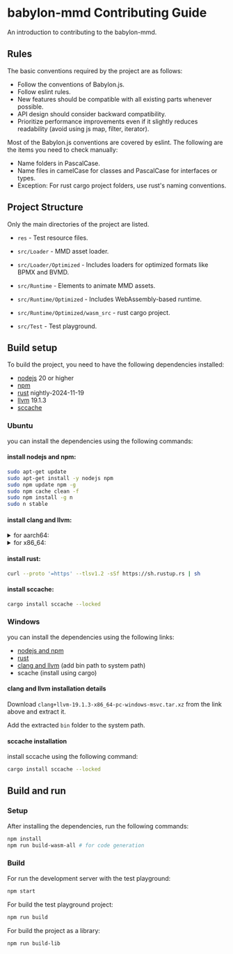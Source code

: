 # babylon-mmd Contributing Guide

An introduction to contributing to the babylon-mmd.

## Rules

The basic conventions required by the project are as follows:

- Follow the conventions of Babylon.js.
- Follow eslint rules.
- New features should be compatible with all existing parts whenever possible.
- API design should consider backward compatibility.
- Prioritize performance improvements even if it slightly reduces readability (avoid using js map, filter, iterator).

Most of the Babylon.js conventions are covered by eslint. The following are the items you need to check manually:

- Name folders in PascalCase.
- Name files in camelCase for classes and PascalCase for interfaces or types.
- Exception: For rust cargo project folders, use rust's naming conventions.

## Project Structure

Only the main directories of the project are listed.

- `res` - Test resource files.

- `src/Loader` - MMD asset loader.
- `src/Loader/Optimized` - Includes loaders for optimized formats like BPMX and BVMD.

- `src/Runtime` - Elements to animate MMD assets.
- `src/Runtime/Optimized` - Includes WebAssembly-based runtime.

- `src/Runtime/Optimized/wasm_src` - rust cargo project.

- `src/Test` - Test playground.

## Build setup

To build the project, you need to have the following dependencies installed:

- [nodejs](https://nodejs.org/en/) 20 or higher
- [npm](https://www.npmjs.com/)
- [rust](https://www.rust-lang.org/) nightly-2024-11-19
- [llvm](https://github.com/llvm/llvm-project/releases/tag/llvmorg-19.1.3) 19.1.3
- [sccache](https://github.com/mozilla/sccache)

### Ubuntu

you can install the dependencies using the following commands:

#### install nodejs and npm:

```bash
sudo apt-get update
sudo apt-get install -y nodejs npm
sudo npm update npm -g
sudo npm cache clean -f
sudo npm install -g n
sudo n stable
```

#### install clang and llvm:

<details>
<summary>for aarch64:</summary>

```bash
wget https://github.com/llvm/llvm-project/releases/download/llvmorg-19.1.3/clang+llvm-19.1.3-aarch64-linux-gnu.tar.xz
tar -xf clang+llvm-19.1.3-aarch64-linux-gnu.tar.xz
```

update PATH temporarily:

```bash
export PATH=$PWD/clang+llvm-19.1.3-aarch64-linux-gnu/bin:$PATH
```

update PATH permanently:

```bash
echo "export PATH=$PWD/clang+llvm-19.1.3-aarch64-linux-gnu/bin:\$PATH" >> ~/.bashrc
source ~/.bashrc
```

</details>

<details>
<summary>for x86_64:</summary>

```bash
wget https://github.com/llvm/llvm-project/releases/download/llvmorg-19.1.3/LLVM-19.1.3-Linux-X64.tar.xz
tar -xf LLVM-19.1.3-Linux-X64.tar.xz
```

update PATH temporarily:

```bash
export PATH=$PWD/LLVM-19.1.3-Linux-X64/bin:$PATH
```

update PATH permanently:

```bash
echo "export PATH=$PWD/LLVM-19.1.3-Linux-X64/bin:\$PATH" >> ~/.bashrc
source ~/.bashrc
```

</details>

#### install rust:

```bash
curl --proto '=https' --tlsv1.2 -sSf https://sh.rustup.rs | sh
```

#### install sccache:

```bash
cargo install sccache --locked
```

### Windows

you can install the dependencies using the following links:

- [nodejs and npm](https://nodejs.org/en/)
- [rust](https://www.rust-lang.org/)
- [clang and llvm](https://github.com/llvm/llvm-project/releases/tag/llvmorg-19.1.3) (add bin path to system path)
- scache (install using cargo)

#### clang and llvm installation details

Download `clang+llvm-19.1.3-x86_64-pc-windows-msvc.tar.xz` from the link above and extract it.

Add the extracted `bin` folder to the system path.

#### sccache installation

install sccache using the following command:

```bash
cargo install sccache --locked
```

## Build and run

### Setup

After installing the dependencies, run the following commands:

```bash
npm install
npm run build-wasm-all # for code generation
```
### Build

For run the development server with the test playground:

```bash
npm start
```

For build the test playground project:

```bash
npm run build
```

For build the project as a library:

```bash
npm run build-lib
```
